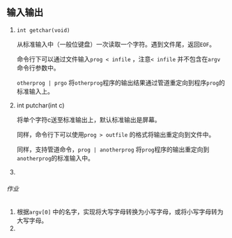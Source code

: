## 输入输出

1. `int getchar(void)`

   从标准输入中（一般位键盘）一次读取一个字符。遇到文件尾，返回`EOF`。

   命令行下可以通过文件输入`prog < infile` ，注意`< infile` 并不包含在`argv` 命令行参数中。

   `otherprog | prgo` 将`otherprog`程序的输出结果通过管道重定向到程序`prog`的标准输入上。

2. int putchar(int c)

   将单个字符c送至标准输出上，默认标准输出是屏幕。

   同样，命令行下可以使用`prog > outfile` 的格式将输出重定向到文件中。

   同样，支持管道命令，`prog | anotherprog` 将`prog`程序的输出重定向到`anotherprog`的标准输入中。

3. 

###### 作业

1. 根据`argv[0]` 中的名字，实现将大写字母转换为小写字母，或将小写字母转为大写字母。
2. 


